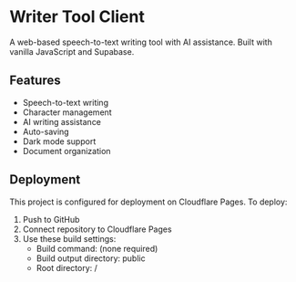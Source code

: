 # Writer Tool Client

A web-based speech-to-text writing tool with AI assistance. Built with vanilla JavaScript and Supabase.

## Features

- Speech-to-text writing
- Character management
- AI writing assistance
- Auto-saving
- Dark mode support
- Document organization

## Deployment

This project is configured for deployment on Cloudflare Pages. To deploy:

1. Push to GitHub
2. Connect repository to Cloudflare Pages
3. Use these build settings:
   - Build command: (none required)
   - Build output directory: public
   - Root directory: / 